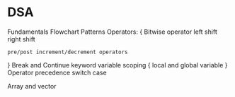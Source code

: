 # DSA

Fundamentals
Flowchart
Patterns
Operators:
{
    Bitwise operator
    left shift
    right shift

    pre/post increment/decrement operators 
}
Break and Continue keyword
variable scoping
{
    local and global variable
}
Operator precedence
switch case




Array and vector
